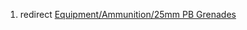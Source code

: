 1.  redirect [Equipment/Ammunition/25mm PB
    Grenades](Equipment/Ammunition/25mm_PB_Grenades "wikilink")
